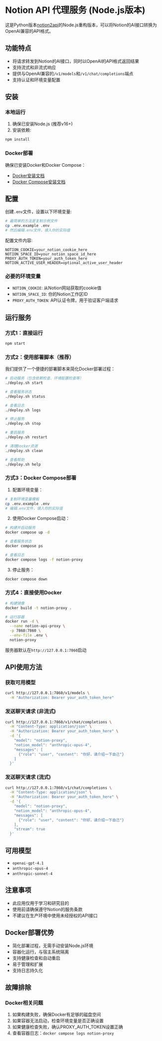 # Notion API 代理服务 (Node.js版本)

这是Python版本[notion2api](https://github.com/gzzhongqi/notion2api)的Node.js重构版本，可以将Notion的AI接口转换为OpenAI兼容的API格式。

## 功能特点

- 将请求转发到Notion的AI接口，同时以OpenAI的API格式返回结果
- 支持流式和非流式响应
- 提供与OpenAI兼容的`/v1/models`和`/v1/chat/completions`端点
- 支持认证和环境变量配置

## 安装

### 本地运行

1. 确保已安装Node.js (推荐v16+)
2. 安装依赖:

```bash
npm install
```

### Docker部署

确保已安装Docker和Docker Compose：
- [Docker安装文档](https://docs.docker.com/get-docker/)
- [Docker Compose安装文档](https://docs.docker.com/compose/install/)

## 配置

创建`.env`文件，设置以下环境变量:

```bash
# 最简单的方法是复制示例文件
cp .env.example .env
# 然后编辑.env文件，填入你的实际值
```

配置文件内容:
```
NOTION_COOKIE=your_notion_cookie_here
NOTION_SPACE_ID=your_notion_space_id_here
PROXY_AUTH_TOKEN=your_auth_token_here
NOTION_ACTIVE_USER_HEADER=optional_active_user_header
```

### 必要的环境变量

- `NOTION_COOKIE`: 从Notion网站获取的cookie值
- `NOTION_SPACE_ID`: 你的Notion工作区ID
- `PROXY_AUTH_TOKEN`: API认证令牌，用于验证客户端请求

## 运行服务

### 方式1：直接运行

```bash
npm start
```

### 方式2：使用部署脚本（推荐）

我们提供了一个便捷的部署脚本来简化Docker部署过程：

```bash
# 启动服务（包含依赖检查、环境配置检查等）
./deploy.sh start

# 查看服务状态
./deploy.sh status

# 查看日志
./deploy.sh logs

# 停止服务
./deploy.sh stop

# 重启服务
./deploy.sh restart

# 清理Docker资源
./deploy.sh clean

# 查看帮助
./deploy.sh help
```

### 方式3：Docker Compose部署

1. 配置环境变量：
```bash
# 复制环境变量模板
cp .env.example .env
# 编辑.env文件，填入你的实际值
```

2. 使用Docker Compose启动：
```bash
# 构建并启动服务
docker compose up -d

# 查看服务状态
docker compose ps

# 查看日志
docker compose logs -f notion-proxy
```

3. 停止服务：
```bash
docker compose down
```

### 方式4：直接使用Docker

```bash
# 构建镜像
docker build -t notion-proxy .

# 运行容器
docker run -d \
  --name notion-api-proxy \
  -p 7860:7860 \
  --env-file .env \
  notion-proxy
```

服务器默认在`http://127.0.0.1:7860`启动

## API使用方法

### 获取可用模型

```bash
curl http://127.0.0.1:7860/v1/models \
  -H "Authorization: Bearer your_auth_token_here"
```

### 发送聊天请求 (非流式)

```bash
curl http://127.0.0.1:7860/v1/chat/completions \
  -H "Content-Type: application/json" \
  -H "Authorization: Bearer your_auth_token_here" \
  -d '{
    "model": "notion-proxy",
    "notion_model": "anthropic-opus-4",
    "messages": [
      {"role": "user", "content": "你好，请介绍一下自己"}
    ]
  }'
```

### 发送聊天请求 (流式)

```bash
curl http://127.0.0.1:7860/v1/chat/completions \
  -H "Content-Type: application/json" \
  -H "Authorization: Bearer your_auth_token_here" \
  -d '{
    "model": "notion-proxy",
    "notion_model": "anthropic-opus-4",
    "messages": [
      {"role": "user", "content": "你好，请介绍一下自己"}
    ],
    "stream": true
  }'
```

## 可用模型

- `openai-gpt-4.1`
- `anthropic-opus-4`
- `anthropic-sonnet-4`

## 注意事项

- 此应用仅用于学习和研究目的
- 使用前请确保遵守Notion的服务条款
- 不建议在生产环境中使用未经授权的API接口

## Docker部署优势

- 简化部署过程，无需手动安装Node.js环境
- 容器化运行，与宿主系统隔离
- 支持健康检查和自动重启
- 易于管理和扩展
- 支持日志持久化

## 故障排除

### Docker相关问题

1. 如果构建失败，确保Docker有足够的磁盘空间
2. 如果容器无法启动，检查环境变量是否正确设置
3. 如果健康检查失败，确认PROXY_AUTH_TOKEN设置正确
4. 查看容器日志：`docker compose logs notion-proxy` 